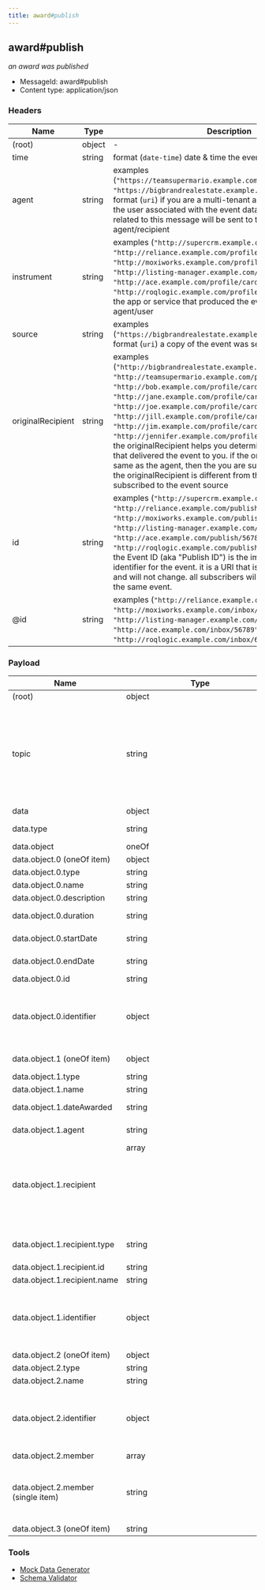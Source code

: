 ```yaml
---
title: award#publish
---
```

## award#publish

*an award was published*

* MessageId: award#publish
* Content type: application/json

### Headers

| Name | Type | Description |
|---|---|---|
| (root) | object | - |
| time | string | format (`date-time`) date & time the event was produced |
| agent | string | examples (`"https://teamsupermario.example.com/profile/card#me"`, `"https://bigbrandrealestate.example.com/profile/card#me"`) format (`uri`) if you are a multi-tenant app, then the agent is the user associated with the event data. any future events related to this message will be sent to the same agent/recipient |
| instrument | string | examples (`"http://supercrm.example.com/profile/card#me"`, `"http://reliance.example.com/profile/card#me"`, `"http://moxiworks.example.com/profile/card#me"`, `"http://listing-manager.example.com/profile/card#me"`, `"http://ace.example.com/profile/card#me"`, `"http://roqlogic.example.com/profile/card#me"`) format (`uri`) the app or service that produced the event on behalf of the agent/user |
| source | string | examples (`"https://bigbrandrealestate.example.com/profile/card#me"`) format (`uri`) a copy of the event was sent to the source(s). |
| originalRecipient | string | examples (`"http://bigbrandrealestate.example.com/profile/card#me"`, `"http://teamsupermario.example.com/profile/card#me"`, `"http://bob.example.com/profile/card#me"`, `"http://jane.example.com/profile/card#me"`, `"http://joe.example.com/profile/card#me"`, `"http://jill.example.com/profile/card#me"`, `"http://jim.example.com/profile/card#me"`, `"http://jennifer.example.com/profile/card#me"`) format (`uri`) the originalRecipient helps you determine the subscription that delivered the event to you. if the originalRecipient is the same as the agent, then the you are subscribed to the agent. if the originalRecipient is different from the agent, then you are subscribed to the event source |
| id | string | examples (`"http://supercrm.example.com/publish/12345"`, `"http://reliance.example.com/publish/23456"`, `"http://moxiworks.example.com/publish/34567"`, `"http://listing-manager.example.com/publish/45678"`, `"http://ace.example.com/publish/56789"`, `"http://roqlogic.example.com/publish/67890"`) format (`uri`) the Event ID (aka "Publish ID") is the immutable canonical identifier for the event. it is a URI that is unique to the event and will not change. all subscribers will receive the same id for the same event. |
| @id | string | examples (`"http://reliance.example.com/inbox/23456"`, `"http://moxiworks.example.com/inbox/34567"`, `"http://listing-manager.example.com/inbox/45678"`, `"http://ace.example.com/inbox/56789"`, `"http://roqlogic.example.com/inbox/67890"`) format (`uri`)  |

### Payload

| Name | Type | Description |
|---|---|---|
| (root) | object | - |
| topic | string | allowed (`"realestate/award#seriescreate"`, `"realestate/award#seriesupdate"`, `"realestate/award#seriesdelete"`, `"realestate/award#create"`, `"realestate/award#delete"`, `"realestate/award#teamcreate"`, `"realestate/award#teamupdate"`, `"realestate/award#teamdelete"`, `"realestate/award#teammemberadd"`, `"realestate/award#teammemberremove"`)  |
| data | object | - |
| data.type | string | allowed (`"CreateAction"`, `"UpdateAction"`, `"DeleteAction"`, `"AddAction"`, `"RemoveAction"`)  |
| data.object | oneOf | - |
| data.object.0 (oneOf item) | object | an award bestowed at regular intervals |
| data.object.0.type | string | const (`"AwardSeries"`)  |
| data.object.0.name | string | name of the series |
| data.object.0.description | string | description of the item. |
| data.object.0.duration | string | format (`duration`) The duration of the item in ISO 8601 date format. |
| data.object.0.startDate | string | format (`date-time`) the start date-time (ISO 8601 formated) |
| data.object.0.endDate | string | format (`date-time`) the end date-time (ISO 8601 formated) |
| data.object.0.id | string | format (`uri`)  |
| data.object.0.identifier | object | examples (`{"salesforceid":"0031U00002XW1QWQA1"}`, `{"vendoraid":"123456"}`, `{"originating_system_id":"123456"}`) identifier assigned to a contact by the vendor who originally created the contact |
| data.object.1 (oneOf item) | object | An honor bestowed on one or mote _recipients_ by the message _agent_ |
| data.object.1.type | string | allowed (`"Award"`) "AwardAction" |
| data.object.1.name | string | name of the award |
| data.object.1.dateAwarded | string | format (`date-time`) date the award was presented or announced. |
| data.object.1.agent | string | format (`uri`) the agent that presented the award |
| data.object.1.recipient | array<object> | recipients of the award |
| data.object.1.recipient.type | string | allowed (`"RealEstateAgent"`, `"RealEstateOffice"`, `"RealEstateOrganization"`)  |
| data.object.1.recipient.id | string | format (`uri`)  |
| data.object.1.recipient.name | string | the name of the award recipient |
| data.object.1.identifier | object | examples (`{"salesforceid":"0031U00002XW1QWQA1"}`, `{"vendoraid":"123456"}`, `{"originating_system_id":"123456"}`) identifier assigned to a contact by the vendor who originally created the contact |
| data.object.2 (oneOf item) | object | a Collection |
| data.object.2.type | string | const (`"AwardTeam"`)  |
| data.object.2.name | string | the name of the item |
| data.object.2.identifier | object | examples (`{"salesforceid":"0031U00002XW1QWQA1"}`, `{"vendoraid":"123456"}`, `{"originating_system_id":"123456"}`) identifier assigned to a contact by the vendor who originally created the contact |
| data.object.2.member | array<string> | members of the AwardTeam |
| data.object.2.member (single item) | string | examples (`"http://12345.example.com/profile/card#me"`, `"http://ma302-001.example.com/profile/card#me"`, `"http://ma302.example.com/profile/card#me"`) format (`uri`)  |
| data.object.3 (oneOf item) | string | format (`uri`)  |

### Tools

* [Mock Data Generator](/tools/mock-data-generator)
* [Schema Validator](/tools/validate)


